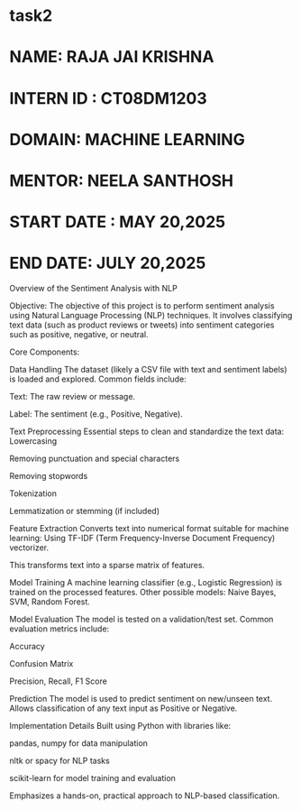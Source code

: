# task2
# NAME: RAJA JAI KRISHNA
# INTERN ID : CT08DM1203
# DOMAIN: MACHINE LEARNING
# MENTOR: NEELA SANTHOSH 
# START DATE : MAY 20,2025
# END DATE: JULY 20,2025


Overview of the Sentiment Analysis with NLP

Objective: The objective of this project is to perform sentiment analysis using Natural Language Processing (NLP) techniques. It involves classifying text data (such as product reviews or tweets) into sentiment categories such as positive, negative, or neutral.

Core Components:

Data Handling The dataset (likely a CSV file with text and sentiment labels) is loaded and explored.
Common fields include:

Text: The raw review or message.

Label: The sentiment (e.g., Positive, Negative).

Text Preprocessing Essential steps to clean and standardize the text data:
Lowercasing

Removing punctuation and special characters

Removing stopwords

Tokenization

Lemmatization or stemming (if included)

Feature Extraction Converts text into numerical format suitable for machine learning:
Using TF-IDF (Term Frequency-Inverse Document Frequency) vectorizer.

This transforms text into a sparse matrix of features.

Model Training A machine learning classifier (e.g., Logistic Regression) is trained on the processed features.
Other possible models: Naive Bayes, SVM, Random Forest.

Model Evaluation The model is tested on a validation/test set.
Common evaluation metrics include:

Accuracy

Confusion Matrix

Precision, Recall, F1 Score

Prediction The model is used to predict sentiment on new/unseen text.
Allows classification of any text input as Positive or Negative.

Implementation Details Built using Python with libraries like:

pandas, numpy for data manipulation

nltk or spacy for NLP tasks

scikit-learn for model training and evaluation

Emphasizes a hands-on, practical approach to NLP-based classification.
